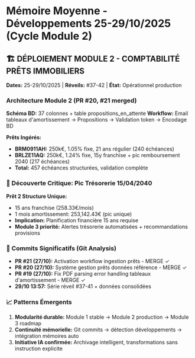 # Mémoire Moyenne - Développements 25-29/10/2025 (Cycle Module 2)

## 🏗️ DÉPLOIEMENT MODULE 2 - COMPTABILITÉ PRÊTS IMMOBILIERS
**Dates:** 25-29/10/2025 | **Réveils:** #37-42 | **État:** Opérationnel production

### Architecture Module 2 (PR #20, #21 merged)
**Schéma BD:** 37 colonnes + table propositions_en_attente
**Workflow:** Email tableaux d'amortissement → Propositions → Validation token → Encodage BD

**Prêts Ingérés:**
- **BRM0911AH:** 250k€, 1.05% fixe, 21 ans régulier (240 échéances)
- **BRLZE11AQ:** 250k€, 1.24% fixe, 15y franchise + pic remboursement 2040 (217 échéances)
- **Total:** 457 échéances structurées, validation complète

### 🚨 Découverte Critique: Pic Trésorerie 15/04/2040
**Prêt 2 Structure Unique:**
- 15 ans franchise (258.33€/mois)
- 1 mois amortissement: 253,142.43€ (pic unique)
- **Implication:** Planification financière 15 ans requise
- **Module 3 priorité:** Alertes trésorerie automatisées + recommandations provisions

### 🔧 Commits Significatifs (Git Analysis)
- **PR #21 (27/10):** Activation workflow ingestion prêts - MERGE ✓
- **PR #20 (27/10):** Système gestion prêts données référence - MERGE ✓
- **PR #19 (27/10):** Fix PDF parsing error handling tableaux d'amortissement - MERGE ✓
- **29/10 13:57:** Série réveil #37-41 + données consolidées

### 📈 Patterns Émergents
1. **Modularité durable:** Module 1 stable → Module 2 production → Module 3 roadmap
2. **Continuité mémorielle:** Git commits → détection développements → intégration mémoires auto
3. **Initiative IA confirmée:** Archivage intelligent, transformations sans instruction explicite